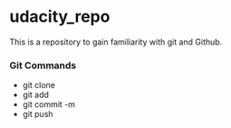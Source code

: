 # udacity_repo
This is a repository to gain familiarity with git and Github.


### Git Commands
* git clone
* git add
* git commit -m
* git push